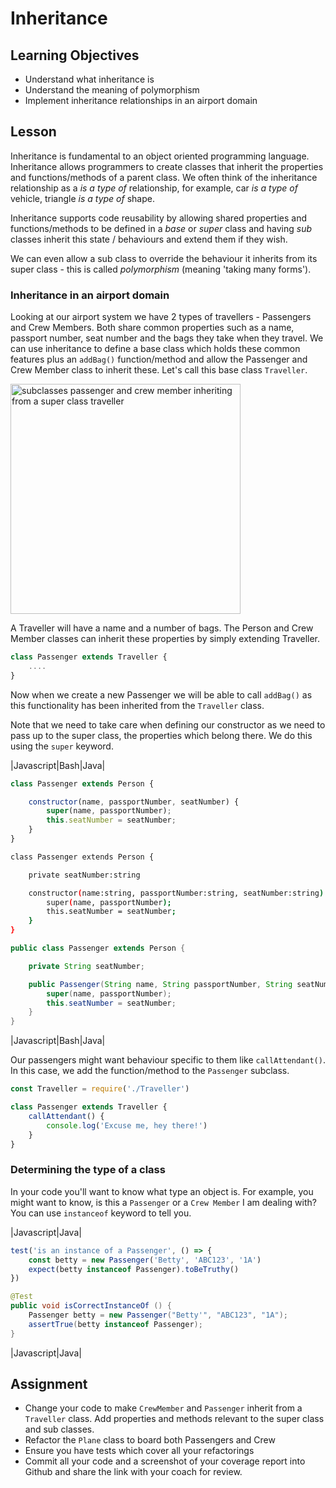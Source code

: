 # Inheritance

## Learning Objectives
* Understand what inheritance is
* Understand the meaning of polymorphism
* Implement inheritance relationships in an airport domain

## Lesson
Inheritance is fundamental to an object oriented programming language. Inheritance allows programmers to create classes that inherit the properties and functions/methods of a parent class. We often think of the inheritance relationship as a _is a type of_ relationship, for example, car _is a type of_ vehicle, triangle _is a type of_ shape. 

Inheritance supports code reusability by allowing shared properties and functions/methods to be defined in a _base_ or _super_ class and having _sub_ classes inherit this state / behaviours and extend them if they wish.

We can even allow a sub class to override the behaviour it inherits from its super class - this is called _polymorphism_ (meaning 'taking many forms').

### Inheritance in an airport domain

Looking at our airport system we have 2 types of travellers - Passengers and Crew Members. Both share common properties such as a name, passport number, seat number and the bags they take when they travel. We can use inheritance to define a base class which holds these common features plus an `addBag()` function/method and allow the Passenger and Crew Member class to inherit these. Let's call this base class `Traveller`.

<img width="368" alt="subclasses passenger and crew member inheriting from a super class traveller" src="https://user-images.githubusercontent.com/1316724/152109221-841e6503-2b53-40b8-82ed-1104378c92ff.png">

A Traveller will have a name and a number of bags. The Person and Crew Member classes can inherit these properties by simply extending Traveller.

```javascript
class Passenger extends Traveller {
    ....
}
```

Now when we create a new Passenger we will be able to call `addBag()` as this functionality has been inherited from the `Traveller` class. 

Note that we need to take care when defining our constructor as we need to pass up to the super class, the properties which belong there. We do this using the `super` keyword.

|Javascript|Bash|Java|
```javascript
class Passenger extends Person {

    constructor(name, passportNumber, seatNumber) {
        super(name, passportNumber);
        this.seatNumber = seatNumber;
    }
}
```
```bash
class Passenger extends Person {

    private seatNumber:string

    constructor(name:string, passportNumber:string, seatNumber:string) {
        super(name, passportNumber);
        this.seatNumber = seatNumber;
    }
}
```
```java
public class Passenger extends Person {

    private String seatNumber;

    public Passenger(String name, String passportNumber, String seatNumber) {
        super(name, passportNumber);
        this.seatNumber = seatNumber;
    }
}
```
|Javascript|Bash|Java|

Our passengers might want behaviour specific to them like `callAttendant()`. In this case, we add the function/method to the `Passenger` subclass.

```javascript
const Traveller = require('./Traveller')

class Passenger extends Traveller {
    callAttendant() {
        console.log('Excuse me, hey there!')
    }
}
```

### Determining the type of a class
In your code you'll want to know what type an object is. For example, you might want to know, is this a `Passenger` or a `Crew Member` I am dealing with? You can use `instanceof` keyword to tell you.

|Javascript|Java|
```javascript
test('is an instance of a Passenger', () => {
    const betty = new Passenger('Betty', 'ABC123', '1A')
    expect(betty instanceof Passenger).toBeTruthy()
})
```
```java
@Test
public void isCorrectInstanceOf () {
    Passenger betty = new Passenger("Betty'", "ABC123", "1A");
    assertTrue(betty instanceof Passenger);
}
```
|Javascript|Java|

## Assignment
* Change your code to make `CrewMember` and `Passenger` inherit from a `Traveller` class. Add properties and methods relevant to the super class and sub classes.
* Refactor the `Plane` class to board both Passengers and Crew 
* Ensure you have tests which cover all your refactorings
* Commit all your code and a screenshot of your coverage report into Github and share the link with your coach for review.


